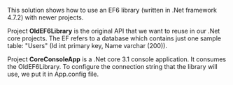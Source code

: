 This solution shows how to use an EF6 library (written in .Net framework 4.7.2) with newer projects.

Project <b>OldEF6Library</b> is the original API that we want to reuse in our .Net core projects. The EF refers to a database which contains just one sample table: "Users" (Id int primary key, Name varchar (200)).

Project <b>CoreConsoleApp</b> is a .Net core 3.1 console application. It consumes the OldEF6Library. To configure the connection string that the library will use, we put it in App.config file.



